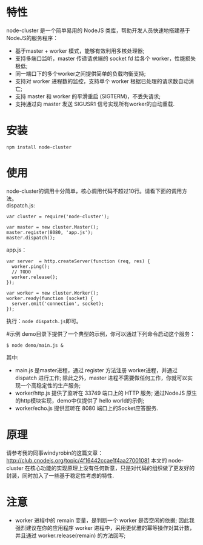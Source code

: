 # 特性

node-cluster 是一个简单易用的 NodeJS 类库，帮助开发人员快速地搭建基于NodeJS的服务程序：

* 基于master + worker 模式，能够有效利用多核处理器;
* 支持多端口监听，master 传递请求端的 socket fd 给各个 worker，性能损失极低;
* 同一端口下的多个worker之间提供简单的负载均衡支持;
* 支持对 worker 进程数的监控，支持单个 worker 根据已处理的请求数自动消亡;
* 支持 master 和 worker 的平滑重启 (SIGTERM)，不丢失请求;
* 支持通过向 master 发送 SIGUSR1 信号实现所有worker的自动重载.

# 安装
`npm install node-cluster`
# 使用
node-cluster的调用十分简单，核心调用代码不超过10行。请看下面的调用方法。  
dispatch.js:

    var cluster = require('node-cluster');

    var master = new cluster.Master();
    master.register(8080, 'app.js');
    master.dispatch();

app.js：

    var server  = http.createServer(function (req, res) {
      worker.ping();
      // TODO
      worker.release();
    });

    var worker = new cluster.Worker();
    worker.ready(function (socket) {
      server.emit('connection', socket);
    });

执行：`node dispatch.js`即可。

#示例
demo目录下提供了一个典型的示例，你可以通过下列命令启动这个服务：

    $ node demo/main.js &

其中:

* main.js 是master进程，通过 register 方法注册 worker进程，并通过 dispatch 进行工作; 除此之外，master 进程不需要做任何工作，你就可以实现一个高稳定性的生产服务;
* worker/http.js 提供了监听在 33749 端口上的 HTTP 服务; 通过NodeJS 原生的http模块实现，demo中仅提供了 hello world的示例;
* worker/echo.js 提供监听在 8080 端口上的Socket应答服务.

# 原理

请参考我的同事windyrobin的这篇文章：
http://club.cnodejs.org/topic/4f16442ccae1f4aa27001081 
本文的 node-cluster 在核心功能的实现原理上没有任何新意，只是对代码的组织做了更友好的封装，同时加入了一些基于稳定性考虑的特性.

# 注意

* worker 进程中的 remain 变量，是判断一个 worker 是否空闲的依据; 因此我强烈建议在你的应用程序 worker 进程中，采用更优雅的幂等操作对其计数，并且通过 worker.release(remain) 的方法回写;

